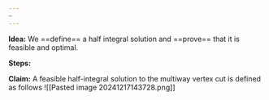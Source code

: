 ```yaml
---
~
---
```


**Idea:** We ==define== a half integral solution and ==prove== that it is feasible and optimal. 


**Steps:**

**Claim:** A feasible half-integral solution to the multiway vertex cut is defined as follows
![[Pasted image 20241217143728.png]]

